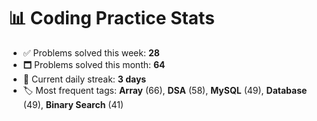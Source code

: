 # 📊 Coding Practice Stats

- ✅ Problems solved this week: **28**
- 🗖️ Problems solved this month: **64**
- 📌 Current daily streak: **3 days**
- 🏷️ Most frequent tags: **Array** (66), **DSA** (58), **MySQL** (49), **Database** (49), **Binary Search** (41)

